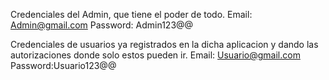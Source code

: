 Credenciales del Admin, que tiene el poder de todo.
Email: Admin@gmail.com
Password: Admin123@@



Credenciales de usuarios ya registrados en la dicha aplicacion y dando las autorizaciones donde solo estos pueden ir.
Email: Usuario@gmail.com
Password:Usuario123@@
